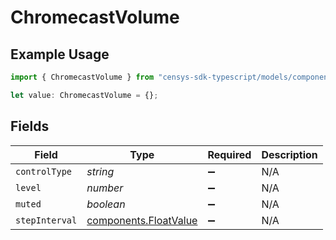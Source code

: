 # ChromecastVolume

## Example Usage

```typescript
import { ChromecastVolume } from "censys-sdk-typescript/models/components";

let value: ChromecastVolume = {};
```

## Fields

| Field                                                          | Type                                                           | Required                                                       | Description                                                    |
| -------------------------------------------------------------- | -------------------------------------------------------------- | -------------------------------------------------------------- | -------------------------------------------------------------- |
| `controlType`                                                  | *string*                                                       | :heavy_minus_sign:                                             | N/A                                                            |
| `level`                                                        | *number*                                                       | :heavy_minus_sign:                                             | N/A                                                            |
| `muted`                                                        | *boolean*                                                      | :heavy_minus_sign:                                             | N/A                                                            |
| `stepInterval`                                                 | [components.FloatValue](../../models/components/floatvalue.md) | :heavy_minus_sign:                                             | N/A                                                            |